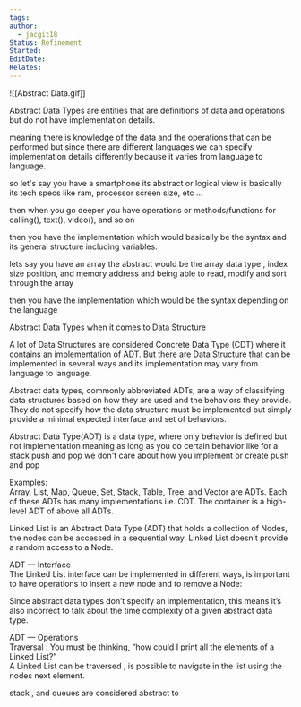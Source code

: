 ```yaml
---
tags: 
author:
  - jacgit18
Status: Refinement
Started: 
EditDate: 
Relates:
---
```

![[Abstract Data.gif]]

Abstract Data Types are entities that are definitions of data and operations but do not have implementation details.  
  
meaning there is knowledge of the data and the operations that can be performed but since there are different languages we can specify implementation details differently because it varies from language to language.  
  
so let's say you have a smartphone its abstract or logical view is basically its tech specs like ram, processor screen size, etc ...  
  
then when you go deeper you have operations or methods/functions for calling(), text(), video(), and so on  
  
then you have the implementation which would basically be the syntax and its general structure including variables.  
  
lets say you have an array the abstract would be the array data type , index size position, and memory address and being able to read, modify and sort through the array  
  
then you have the implementation which would be the syntax depending on the language  
  
Abstract Data Types when it comes to Data Structure  
  
A lot of Data Structures are considered Concrete Data Type (CDT) where it contains an implementation of ADT. But there are Data Structure that can be implemented in several ways and its implementation may vary from language to language.  
  
Abstract data types, commonly abbreviated ADTs, are a way of classifying data structures based on how they are used and the behaviors they provide. They do not specify how the data structure must be implemented but simply provide a minimal expected interface and set of behaviors.  
  
Abstract Data Type(ADT) is a data type, where only behavior is defined but not implementation meaning as long as you do certain behavior like for a stack push and pop we don't care about how you implement or create push and pop  
  
Examples:  
Array, List, Map, Queue, Set, Stack, Table, Tree, and Vector are ADTs. Each of these ADTs has many implementations i.e. CDT. The container is a high-level ADT of above all ADTs.  
  
Linked List is an Abstract Data Type (ADT) that holds a collection of Nodes, the nodes can be accessed in a sequential way. Linked List doesn’t provide a random access to a Node.  
  
ADT — Interface  
The Linked List interface can be implemented in different ways, is important to have operations to insert a new node and to remove a Node:  
  
Since abstract data types don’t specify an implementation, this means it’s also incorrect to talk about the time complexity of a given abstract data type.  
  
ADT — Operations  
Traversal : You must be thinking, “how could I print all the elements of a Linked List?”  
A Linked List can be traversed , is possible to navigate in the list using the nodes next element.  
  
stack , and queues are considered abstract to